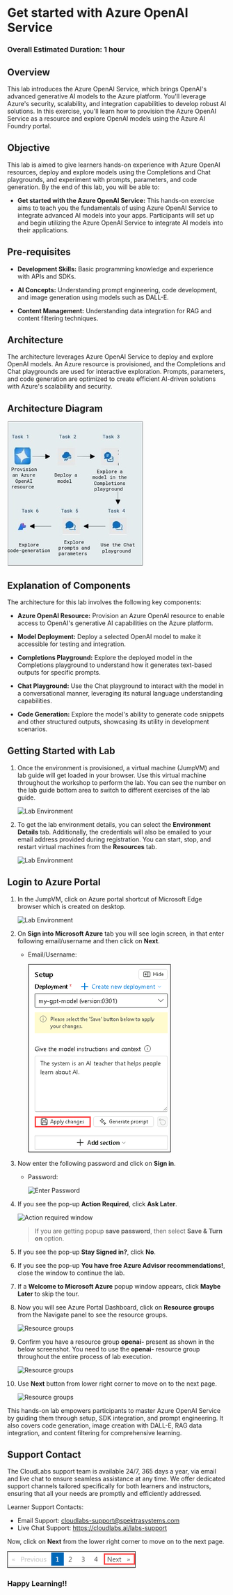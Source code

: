# Get started with Azure OpenAI Service

### Overall Estimated Duration: 1 hour

## Overview

This lab introduces the Azure OpenAI Service, which brings OpenAI's advanced generative AI models to the Azure platform. You'll leverage Azure's security, scalability, and integration capabilities to develop robust AI solutions. In this exercise, you'll learn how to provision the Azure OpenAI Service as a resource and explore OpenAI models using the Azure AI Foundry portal.

## Objective

This lab is aimed to give learners hands-on experience with Azure OpenAI resources, deploy and explore models using the Completions and Chat playgrounds, and experiment with prompts, parameters, and code generation. By the end of this lab, you will be able to:

- **Get started with the Azure OpenAI Service:** This hands-on exercise aims to teach you the fundamentals of using Azure OpenAI Service to integrate advanced AI models into your apps. Participants will set up and begin utilizing the Azure OpenAI Service to integrate AI models into their applications.

## Pre-requisites

- **Development Skills:** Basic programming knowledge and experience with APIs and SDKs.

- **AI Concepts:** Understanding prompt engineering, code development, and image generation using models such as DALL-E.

- **Content Management:** Understanding data integration for RAG and content filtering techniques.

## Architecture

The architecture leverages Azure OpenAI Service to deploy and explore OpenAI models. An Azure resource is provisioned, and the Completions and Chat playgrounds are used for interactive exploration. Prompts, parameters, and code generation are optimized to create efficient AI-driven solutions with Azure's scalability and security.

## Architecture Diagram

 ![](../media/lab1arc.JPG)

## Explanation of Components

The architecture for this lab involves the following key components:

- **Azure OpenAI Resource:** Provision an Azure OpenAI resource to enable access to OpenAI's generative AI capabilities on the Azure platform.

- **Model Deployment:** Deploy a selected OpenAI model to make it accessible for testing and integration.

- **Completions Playground:** Explore the deployed model in the Completions playground to understand how it generates text-based outputs for specific prompts.

- **Chat Playground:** Use the Chat playground to interact with the model in a conversational manner, leveraging its natural language understanding capabilities.

- **Code Generation:** Explore the model's ability to generate code snippets and other structured outputs, showcasing its utility in development scenarios.

## Getting Started with Lab

1. Once the environment is provisioned, a virtual machine (JumpVM) and lab guide will get loaded in your browser. Use this virtual machine throughout the workshop to perform the lab. You can see the number on the lab guide bottom area to switch to different exercises of the lab guide.

   ![](../media/getting-started1.png "Lab Environment")
   
1. To get the lab environment details, you can select the **Environment Details** tab. Additionally, the credentials will also be emailed to your email address provided during registration. You can start, stop, and restart virtual machines from the **Resources** tab.

   ![](../media/envdetails.png "Lab Environment")

## Login to Azure Portal
1. In the JumpVM, click on Azure portal shortcut of Microsoft Edge browser which is created on desktop.

   ![](../media/azureportal_icon1.png "Lab Environment")
   
1. On **Sign into Microsoft Azure** tab you will see login screen, in that enter following email/username and then click on **Next**. 
   * Email/Username: <inject key="AzureAdUserEmail"></inject>
   
     ![](../media/image7.png "Enter Email")
     
1. Now enter the following password and click on **Sign in**.
   * Password: <inject key="AzureAdUserPassword"></inject>
   
     ![](../media/image8.png "Enter Password")
     
1. If you see the pop-up **Action Required**, click **Ask Later**.

     ![](../media/asklater.png "Action required window")
     
    > If you are getting popup **save password**, then select **Save & Turn on** option.
       
1. If you see the pop-up **Stay Signed in?**, click **No**.

1. If you see the pop-up **You have free Azure Advisor recommendations!**, close the window to continue the lab.

1. If a **Welcome to Microsoft Azure** popup window appears, click **Maybe Later** to skip the tour.

1. Now you will see Azure Portal Dashboard, click on **Resource groups** from the Navigate panel to see the resource groups.

     ![](../media/select-rg.png "Resource groups")

1. Confirm you have a resource group **openai-<inject key="Deployment-id" enableCopy="false"/>** present as shown in the below screenshot. You need to use the **openai-<inject key="Deployment-id" enableCopy="false"/>** resource group throughout the entire process of lab execution.

     ![](../media/rg.png "Resource groups")
   
1. Use **Next** button from lower right corner to move on to the next page.

   ![](../media/next1.png "Resource groups")


This hands-on lab empowers participants to master Azure OpenAI Service by guiding them through setup, SDK integration, and prompt engineering. It also covers code generation, image creation with DALL-E, RAG data integration, and content filtering for comprehensive learning.
 
## Support Contact
 
The CloudLabs support team is available 24/7, 365 days a year, via email and live chat to ensure seamless assistance at any time. We offer dedicated support channels tailored specifically for both learners and instructors, ensuring that all your needs are promptly and efficiently addressed.

Learner Support Contacts:
- Email Support: cloudlabs-support@spektrasystems.com
- Live Chat Support: https://cloudlabs.ai/labs-support

Now, click on **Next** from the lower right corner to move on to the next page.

  ![](../media/n14.png)

### Happy Learning!!
